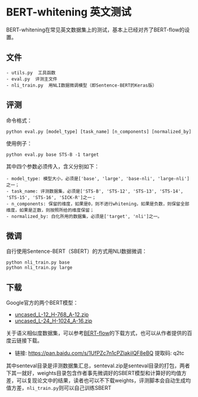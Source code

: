 # BERT-whitening 英文测试

BERT-whitening在常见英文数据集上的测试，基本上已经对齐了BERT-flow的设置。

## 文件

```
- utils.py  工具函数
- eval.py  评测主文件
- nli_train.py  用NLI数据微调模型（即Sentence-BERT的Keras版）
```

## 评测

命令格式：
```
python eval.py [model_type] [task_name] [n_components] [normalized_by]
```

使用例子：
```
python eval.py base STS-B -1 target
```

其中四个参数必须传入，含义分别如下：
```
- model_type: 模型大小，必须是['base', 'large', 'base-nli', 'large-nli']之一；
- task_name: 评测数据集，必须是['STS-B', 'STS-12', 'STS-13', 'STS-14', 'STS-15', 'STS-16', 'SICK-R']之一；
- n_components: 保留的维度，如果是0，则不进行whitening，如果是负数，则保留全部维度，如果是正数，则按照所给的维度保留；
- normalized_by: 白化所用的数据集，必须是['target', 'nli']之一。
```

## 微调

自行使用Sentence-BERT（SBERT）的方式用NLI数据微调：
```
python nli_train.py base
python nli_train.py large
```

## 下载

Google官方的两个BERT模型：
- [uncased_L-12_H-768_A-12.zip](https://storage.googleapis.com/bert_models/2018_10_18/uncased_L-12_H-768_A-12.zip)
- [uncased_L-24_H-1024_A-16.zip](https://storage.googleapis.com/bert_models/2018_10_18/uncased_L-24_H-1024_A-16.zip)

关于语义相似度数据集，可以参考[BERT-flow](https://github.com/bohanli/BERT-flow)的下载方式，也可以从作者提供的百度云链接下载。
- 链接: https://pan.baidu.com/s/1UfPZc7n1cPZlakiIQF8eBQ 提取码: q2tc

其中senteval目录是评测数据集汇总，senteval.zip是senteval目录的打包，两者下其一就好，weights目录包含作者事先微调好的SBERT模型和计算好的均值方差，可以复现论文中的结果，读者也可以不下载weights，评测脚本会自动生成均值方差，`nli_train.py`则可以自己训练SBERT
